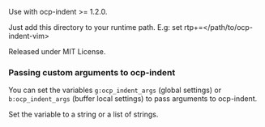 Use with ocp-indent >= 1.2.0.

Just add this directory to your runtime path.
E.g: set rtp+=</path/to/ocp-indent-vim>

Released under MIT License.

### Passing custom arguments to ocp-indent

You can set the variables ```g:ocp_indent_args``` (global settings) or ```b:ocp_indent_args``` (buffer local settings) to pass arguments to ocp-indent.

Set the variable to a string or a list of strings.
